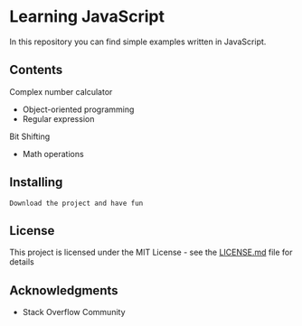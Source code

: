 # Learning JavaScript
In this repository you can find simple examples written in JavaScript. 

## Contents 
Complex number calculator 
* Object-oriented programming
* Regular expression

Bit Shifting
* Math operations


## Installing 
```
Download the project and have fun
```
## License

This project is licensed under the MIT License - see the [LICENSE.md](https://github.com/krzysztofzielinski94/learning-javascript/blob/master/LICENSE) file for details

## Acknowledgments

* Stack Overflow Community
